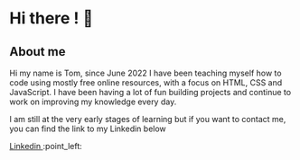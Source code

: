 # Hi there ! :wave:

## About me
Hi my name is Tom, since June 2022 I have been teaching myself how to code using mostly free online resources, with a focus on HTML, CSS and JavaScript.
I have been having a lot of fun building projects and continue to work on improving my knowledge every day.

I am still at the very early stages of learning but if you want to contact me, you can find the link to my Linkedin below
<p><a href="https://www.linkedin.com/in/tom-fogarty-7bb722235?lipi=urn%3Ali%3Apage%3Ad_flagship3_profile_view_base_contact_details%3BcYJGUqTST8mKBsURoCkMIw%3D%3D"> Linkedin </a> :point_left: </p> 
